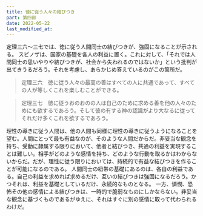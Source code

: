 ```yaml
---
title: 徳に従う人々の結びつき
part: 第四部
date: 2022-05-22
last_modified_at: 
---
```


定理三六～三七では、徳に従う人間同士の結びつきが、強固になることが示される。
スピノザは、国家の基礎を各人の利益に置く。これに対して、「それでは人間同士の思いやりや結びつきが、社会から失われるのではないか」という批判が出てきうるだろう。それを考慮し、あらかじめ答えているのがこの箇所だ。

>定理三六　徳に従う人々の最高の善はすべての人に共通であって、すべての人が等しくこれを楽しむことができる。

>定理三七　徳に従うおのおのの人は自己のために求める善を他の人々のためにも欲するであろう。そして彼の有する神の認識がより大なるに従ってそれだけ多くこれを欲するであろう。

理性の導きに従う人間は、他の人間も同様に理性の導きに従うようになることを望む。人間にとって最も有益なのが、そのような人間だからだ。非妥当な観念を持ち、受動に隷属する限りにおいて、他者と結びつき、共通の利益を実現することは難しい。相手がどのような感情を持ち、どのような行動を取るかはわからないからだ。だが、理性に従う限りにおいては、持続的で有益な結びつきを作ることが可能になるのである。
人間同士の紐帯の基礎にあるのは、各自の利益である。自己の利益を求めれば求めるだけ、互いの結びつきは強固になるだろう。かつそれは、利益を基礎としているだけ、永続的なものとなる。
一方、憐憫、恐怖その他の感情による結びつきは、一時的で脆弱なものにしかならない。非妥当な観念に基づくものであるがゆえに、それはすぐに別の感情に取って代わられるわけだ。
